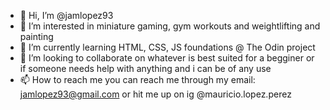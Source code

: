 - 👋 Hi, I’m @jamlopez93
- 👀 I’m interested in miniature gaming, gym workouts and weightlifting and painting
- 🌱 I’m currently learning HTML, CSS, JS foundations @ The Odin project
- 💞️ I’m looking to collaborate on whatever is best suited for a begginer or if someone needs help with anything and i can be of any use
- 📫 How to reach me you can reach me through my email: jamlopez93@gmail.com or hit me up on ig @mauricio.lopez.perez


